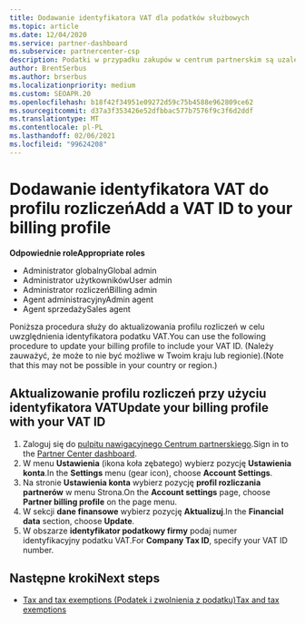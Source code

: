 ```yaml
---
title: Dodawanie identyfikatora VAT dla podatków służbowych
ms.topic: article
ms.date: 12/04/2020
ms.service: partner-dashboard
ms.subservice: partnercenter-csp
description: Podatki w przypadku zakupów w centrum partnerskim są uzależnione od Twojego adresu służbowego. Przedsiębiorstwa w niektórych krajach mogą podać swój numer VAT lub odpowiedni odpowiednik.
author: BrentSerbus
ms.author: brserbus
ms.localizationpriority: medium
ms.custom: SEOAPR.20
ms.openlocfilehash: b18f42f34951e09272d59c75b4588e962809ce62
ms.sourcegitcommit: d37a3f353426e52dfbbac577b7576f9c3f6d2ddf
ms.translationtype: MT
ms.contentlocale: pl-PL
ms.lasthandoff: 02/06/2021
ms.locfileid: "99624208"
---
```

# <a name="add-a-vat-id-to-your-billing-profile"></a><span data-ttu-id="a5475-104">Dodawanie identyfikatora VAT do profilu rozliczeń</span><span class="sxs-lookup"><span data-stu-id="a5475-104">Add a VAT ID to your billing profile</span></span>

<span data-ttu-id="a5475-105">**Odpowiednie role**</span><span class="sxs-lookup"><span data-stu-id="a5475-105">**Appropriate roles**</span></span>

- <span data-ttu-id="a5475-106">Administrator globalny</span><span class="sxs-lookup"><span data-stu-id="a5475-106">Global admin</span></span>
- <span data-ttu-id="a5475-107">Administrator użytkowników</span><span class="sxs-lookup"><span data-stu-id="a5475-107">User admin</span></span>
- <span data-ttu-id="a5475-108">Administrator rozliczeń</span><span class="sxs-lookup"><span data-stu-id="a5475-108">Billing admin</span></span>
- <span data-ttu-id="a5475-109">Agent administracyjny</span><span class="sxs-lookup"><span data-stu-id="a5475-109">Admin agent</span></span>
- <span data-ttu-id="a5475-110">Agent sprzedaży</span><span class="sxs-lookup"><span data-stu-id="a5475-110">Sales agent</span></span>

<span data-ttu-id="a5475-111">Poniższa procedura służy do aktualizowania profilu rozliczeń w celu uwzględnienia identyfikatora podatku VAT.</span><span class="sxs-lookup"><span data-stu-id="a5475-111">You can use the following procedure to update your billing profile to include your VAT ID.</span></span> <span data-ttu-id="a5475-112">(Należy zauważyć, że może to nie być możliwe w Twoim kraju lub regionie).</span><span class="sxs-lookup"><span data-stu-id="a5475-112">(Note that this may not be possible in your country or region.)</span></span>

## <a name="update-your-billing-profile-with-your-vat-id"></a><span data-ttu-id="a5475-113">Aktualizowanie profilu rozliczeń przy użyciu identyfikatora VAT</span><span class="sxs-lookup"><span data-stu-id="a5475-113">Update your billing profile with your VAT ID</span></span>

1. <span data-ttu-id="a5475-114">Zaloguj się do [pulpitu nawigacyjnego Centrum partnerskiego](https://partner.microsoft.com/dashboard/).</span><span class="sxs-lookup"><span data-stu-id="a5475-114">Sign in to the [Partner Center dashboard](https://partner.microsoft.com/dashboard/).</span></span>
2. <span data-ttu-id="a5475-115">W menu **Ustawienia** (ikona koła zębatego) wybierz pozycję **Ustawienia konta**.</span><span class="sxs-lookup"><span data-stu-id="a5475-115">In the **Settings** menu (gear icon), choose **Account Settings**.</span></span>
3. <span data-ttu-id="a5475-116">Na stronie **Ustawienia konta** wybierz pozycję **profil rozliczania partnerów** w menu Strona.</span><span class="sxs-lookup"><span data-stu-id="a5475-116">On the **Account settings** page, choose **Partner billing profile** on the page menu.</span></span>
4. <span data-ttu-id="a5475-117">W sekcji **dane finansowe** wybierz pozycję **Aktualizuj**.</span><span class="sxs-lookup"><span data-stu-id="a5475-117">In the **Financial data** section, choose **Update**.</span></span>
5. <span data-ttu-id="a5475-118">W obszarze **identyfikator podatkowy firmy** podaj numer identyfikacyjny podatku VAT.</span><span class="sxs-lookup"><span data-stu-id="a5475-118">For **Company Tax ID**, specify your VAT ID number.</span></span>

## <a name="next-steps"></a><span data-ttu-id="a5475-119">Następne kroki</span><span class="sxs-lookup"><span data-stu-id="a5475-119">Next steps</span></span>

- [<span data-ttu-id="a5475-120">Tax and tax exemptions (Podatek i zwolnienia z podatku)</span><span class="sxs-lookup"><span data-stu-id="a5475-120">Tax and tax exemptions</span></span>](tax-and-tax-exemptions.md)
